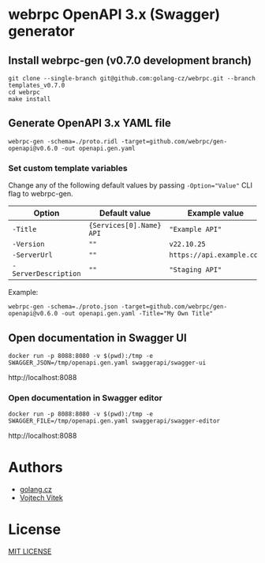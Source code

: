 # webrpc OpenAPI 3.x (Swagger) generator

## Install webrpc-gen (v0.7.0 development branch)
```
git clone --single-branch git@github.com:golang-cz/webrpc.git --branch templates_v0.7.0
cd webrpc
make install
```

## Generate OpenAPI 3.x YAML file
```
webrpc-gen -schema=./proto.ridl -target=github.com/webrpc/gen-openapi@v0.6.0 -out openapi.gen.yaml
```

### Set custom template variables
Change any of the following default values by passing `-Option="Value"` CLI flag to webrpc-gen.

| Option               | Default value              | Example value              |
|----------------------|----------------------------|----------------------------|
| `-Title`             | `{Services[0].Name} API`   | `"Example API"`              |
| `-Version`           | `""`                       | `v22.10.25`                |
| `-ServerUrl`         | `""`                       | `https://api.example.com`  |
| `-ServerDescription` | `""`                       | `"Staging API"`              |

Example:
```
webrpc-gen -schema=./proto.json -target=github.com/webrpc/gen-openapi@v0.6.0 -out openapi.gen.yaml -Title="My Own Title"
```

## Open documentation in Swagger UI
```
docker run -p 8088:8080 -v $(pwd):/tmp -e SWAGGER_JSON=/tmp/openapi.gen.yaml swaggerapi/swagger-ui
```

http://localhost:8088

### Open documentation in Swagger editor
```
docker run -p 8088:8080 -v $(pwd):/tmp -e SWAGGER_FILE=/tmp/openapi.gen.yaml swaggerapi/swagger-editor
```

http://localhost:8088

# Authors
- [golang.cz](https://www.golang.cz)
- [Vojtech Vitek](https://github.com/VojtechVitek)

# License
[MIT LICENSE](./LICENSE)
